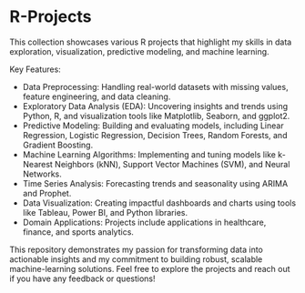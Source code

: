 # R-Projects

This collection showcases various R projects that highlight my skills in data exploration, visualization, predictive modeling, and machine learning.

Key Features:
* Data Preprocessing: Handling real-world datasets with missing values, feature engineering, and data cleaning.
* Exploratory Data Analysis (EDA): Uncovering insights and trends using Python, R, and visualization tools like Matplotlib, Seaborn, and ggplot2.
* Predictive Modeling: Building and evaluating models, including Linear Regression, Logistic Regression, Decision Trees, Random Forests, and Gradient Boosting.
* Machine Learning Algorithms: Implementing and tuning models like k-Nearest Neighbors (kNN), Support Vector Machines (SVM), and Neural Networks.
* Time Series Analysis: Forecasting trends and seasonality using ARIMA and Prophet.
* Data Visualization: Creating impactful dashboards and charts using tools like Tableau, Power BI, and Python libraries.
* Domain Applications: Projects include applications in healthcare, finance, and sports analytics.

This repository demonstrates my passion for transforming data into actionable insights and my commitment to building robust, scalable machine-learning solutions. Feel free to explore the projects and reach out if you have any feedback or questions!

